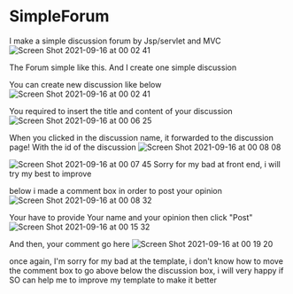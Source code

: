 # SimpleForum
I make a simple discussion forum by Jsp/servlet and MVC
![Screen Shot 2021-09-16 at 00 02 41](https://user-images.githubusercontent.com/69332376/133477613-b0e94cfb-d55a-4d0b-95ad-268bd8cbdb51.png)

The Forum simple like this. And I create one simple discussion 


You can create new discussion like below
![Screen Shot 2021-09-16 at 00 02 41](https://user-images.githubusercontent.com/69332376/133478034-dcba9aeb-f9cc-4632-ac1d-87eb72784539.png)

You required to insert the title and content of your discussion![Screen Shot 2021-09-16 at 00 06 25](https://user-images.githubusercontent.com/69332376/133478167-3a3765c4-4c0e-413e-8f5e-8baf9fab62c3.png)


When you clicked in the discussion name, it forwarded to the discussion page! With the id of the discussion 
![Screen Shot 2021-09-16 at 00 08 08](https://user-images.githubusercontent.com/69332376/133478848-296d29fa-594d-438b-9afb-85e9e9cf4a37.png)



![Screen Shot 2021-09-16 at 00 07 45](https://user-images.githubusercontent.com/69332376/133478460-2b43a6ea-8798-4305-9145-771be5fc76c5.png)
Sorry for my bad at front end, i will try my best to improve

below i made a comment box in order to post your opinion 
![Screen Shot 2021-09-16 at 00 08 32](https://user-images.githubusercontent.com/69332376/133478902-3b314927-5719-40de-b6df-fad62c907af5.png)

Your have to provide Your name and your opinion then click "Post"
![Screen Shot 2021-09-16 at 00 15 32](https://user-images.githubusercontent.com/69332376/133479579-1691e3f4-dac1-448d-a27a-92256010dafd.png)

And then, your comment go here 
![Screen Shot 2021-09-16 at 00 19 20](https://user-images.githubusercontent.com/69332376/133479858-792bd568-00ef-4e2a-bfcd-83c1368dffef.png)

once again, I'm sorry for my bad at the template,  i don't know how to move the comment box to go above below the discussion box,
i will very happy if SO can help me to improve my template to make it better


